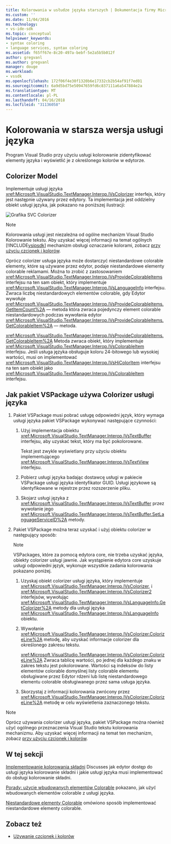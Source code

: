 ```yaml
---
title: Kolorowania w usłudze języka starszych | Dokumentacja firmy Microsoft
ms.custom: ''
ms.date: 11/04/2016
ms.technology:
- vs-ide-sdk
ms.topic: conceptual
helpviewer_keywords:
- syntax coloring
- language services, syntax coloring
ms.assetid: f65ff67e-8c20-497a-bebf-5e2a5b5b012f
author: gregvanl
ms.author: gregvanl
manager: douge
ms.workload:
- vssdk
ms.openlocfilehash: 172f06f4e30f1320b6e17332cb2b54af91f7ed01
ms.sourcegitcommit: 6a9d5bd75e50947659fd6c837111a6a547884e2a
ms.translationtype: MT
ms.contentlocale: pl-PL
ms.lasthandoff: 04/16/2018
ms.locfileid: "31136058"
---
```

# <a name="syntax-coloring-in-a-legacy-language-service"></a>Kolorowania w starsza wersja usługi języka

Program Visual Studio przy użyciu usługi kolorowanie zidentyfikować elementy języka i wyświetlić je z określonego kolorów w edytorze.

## <a name="colorizer-model"></a>Colorizer Model
 Implementuje usługi języka <xref:Microsoft.VisualStudio.TextManager.Interop.IVsColorizer> interfejs, który jest następnie używany przez edytory. Ta implementacja jest oddzielny obiekt usługi języka, jak pokazano na poniższej ilustracji:

 ![Grafika SVC Colorizer](../../extensibility/internals/media/figlgsvccolorizer.gif)

> [!NOTE]
>  Kolorowania usługi jest niezależna od ogólne mechanizm Visual Studio Kolorowanie tekstu. Aby uzyskać więcej informacji na temat ogólnych [!INCLUDE[vsipsdk](../../extensibility/includes/vsipsdk_md.md)] mechanizm obsługi oznaczanie kolorami, zobacz [przy użyciu czcionek i kolorów](../../extensibility/using-fonts-and-colors.md).

 Oprócz colorizer usługa języka może dostarczyć niestandardowe colorable elementy, które są używane przez edytor, podaje niestandardowe elementy colorable reklamami. Można to zrobić z zastosowaniem <xref:Microsoft.VisualStudio.TextManager.Interop.IVsProvideColorableItems> interfejsu na ten sam obiekt, który implementuje <xref:Microsoft.VisualStudio.TextManager.Interop.IVsLanguageInfo> interfejsu. Zwraca liczbę niestandardowych elementów colorable, gdy Edytor wywołuje <xref:Microsoft.VisualStudio.TextManager.Interop.IVsProvideColorableItems.GetItemCount%2A> — metoda która zwraca pojedynczy element colorable niestandardowych podczas wywołania edytor <xref:Microsoft.VisualStudio.TextManager.Interop.IVsProvideColorableItems.GetColorableItem%2A> — metoda.

 <xref:Microsoft.VisualStudio.TextManager.Interop.IVsProvideColorableItems.GetColorableItem%2A> Metoda zwraca obiekt, który implementuje <xref:Microsoft.VisualStudio.TextManager.Interop.IVsColorableItem> interfejsu. Jeśli usługa języka obsługuje koloru 24-bitowego lub wysokiej wartości, musi on implementować <xref:Microsoft.VisualStudio.TextManager.Interop.IVsHiColorItem> interfejsu na ten sam obiekt jako <xref:Microsoft.VisualStudio.TextManager.Interop.IVsColorableItem> interfejsu.

## <a name="how-a-vspackage-uses-a-language-service-colorizer"></a>Jak pakiet VSPackage używa Colorizer usługi języka

1.  Pakiet VSPackage musi pobrać usługę odpowiedni język, który wymaga usługi języka pakiet VSPackage wykonywać następujące czynności:

    1.  Użyj implementacja obiektu <xref:Microsoft.VisualStudio.TextManager.Interop.IVsTextBuffer> interfejsu, aby uzyskać tekst, który ma być pokolorowane.

         Tekst jest zwykle wyświetlany przy użyciu obiektu implementującego <xref:Microsoft.VisualStudio.TextManager.Interop.IVsTextView> interfejsu.

    2.  Pobierz usługi języka badając dostawcę usługi w pakiecie VSPackage usługi języka identyfikator GUID. Usługi językowe są identyfikowane w rejestrze przez rozszerzenie pliku.

    3.  Skojarz usługi języka z <xref:Microsoft.VisualStudio.TextManager.Interop.IVsTextBuffer> przez wywołanie jego <xref:Microsoft.VisualStudio.TextManager.Interop.IVsTextBuffer.SetLanguageServiceID%2A> metody.

2.  Pakiet VSPackage można teraz uzyskać i użyj obiektu colorizer w następujący sposób:

    > [!NOTE]
    > VSPackages, które za pomocą edytora core, nie trzeba uzyskać języka, obiekty colorizer usługi jawnie. Jak wystąpienie edytora core uzyskuje usługi odpowiedni język, wykonuje wszystkie zadania kolorowania pokazano poniżej.

    1.  Uzyskaj obiekt colorizer usługi języka, który implementuje <xref:Microsoft.VisualStudio.TextManager.Interop.IVsColorizer>, i <xref:Microsoft.VisualStudio.TextManager.Interop.IVsColorizer2> interfejsów, wywołując <xref:Microsoft.VisualStudio.TextManager.Interop.IVsLanguageInfo.GetColorizer%2A> metody dla usługi języka <xref:Microsoft.VisualStudio.TextManager.Interop.IVsLanguageInfo> obiektu.

    2.  Wywołanie <xref:Microsoft.VisualStudio.TextManager.Interop.IVsColorizer.ColorizeLine%2A> metodę, aby uzyskać informacje colorizer dla określonego zakresu tekstu.

         <xref:Microsoft.VisualStudio.TextManager.Interop.IVsColorizer.ColorizeLine%2A> Zwraca tablicę wartości, po jednej dla każdego znaku w zakres tekstu jest pokolorowane. Wartości są indeksów do listy elementów colorable domyślnej listy colorable elementu obsługiwane przez Edytor rdzeni lub listę niestandardowego elementu colorable obsługiwanego przez sama usługa języka.

    3.  Skorzystaj z informacji kolorowania zwrócony przez <xref:Microsoft.VisualStudio.TextManager.Interop.IVsColorizer.ColorizeLine%2A> metodę w celu wyświetlenia zaznaczonego tekstu.

> [!NOTE]
>  Oprócz używania colorizer usługi języka, pakiet VSPackage można również użyć ogólnego przeznaczenia Visual Studio tekstu kolorowania mechanizmu. Aby uzyskać więcej informacji na temat ten mechanizm, zobacz [przy użyciu czcionek i kolorów](../../extensibility/using-fonts-and-colors.md).

## <a name="in-this-section"></a>W tej sekcji
 [Implementowanie kolorowania składni](../../extensibility/internals/implementing-syntax-coloring.md) Discusses jak edytor dostęp do usługi języka kolorowanie składni i jakie usługi języka musi implementować do obsługi kolorowanie składni.

 [Porady: użycie wbudowanych elementów Colorable](../../extensibility/internals/how-to-use-built-in-colorable-items.md) pokazano, jak użyć wbudowanych elementów colorable z usługi języka.

 [Niestandardowe elementy Colorable](../../extensibility/internals/custom-colorable-items.md) omówiono sposób implementować niestandardowe elementy colorable.

## <a name="see-also"></a>Zobacz też

- [Używanie czcionek i kolorów](../../extensibility/using-fonts-and-colors.md)